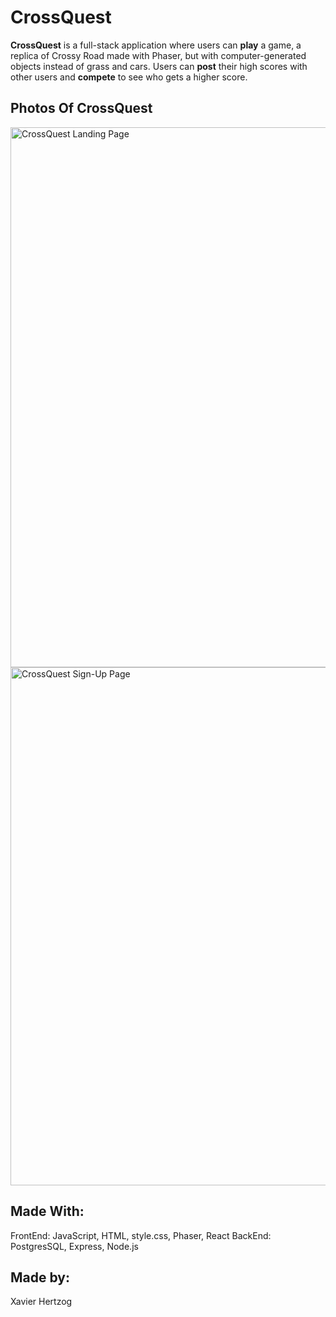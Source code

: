 # CrossQuest

**CrossQuest** is a full-stack application where users can **play** a game, a replica of Crossy Road made with Phaser, but with computer-generated objects instead of grass and cars. Users can **post** their high scores with other users and **compete** to see who gets a higher score.

## Photos Of CrossQuest
<img width="1918" height="864" alt="CrossQuest Landing Page" src="https://github.com/user-attachments/assets/dae5da4e-905b-45df-b9b2-0782f4e1b4cd" />
<img width="1919" height="829" alt="CrossQuest Sign-Up Page" src="https://github.com/user-attachments/assets/6e2effbd-6d8e-4501-8d7f-4287f2cde9ce" />



## Made With:

FrontEnd: JavaScript, HTML, style.css, Phaser, React
BackEnd: PostgresSQL, Express, Node.js

## Made by:

Xavier Hertzog

